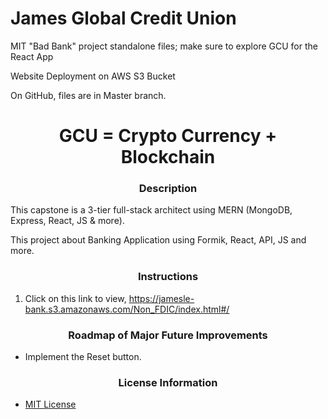# James Global Credit Union
MIT "Bad Bank" project standalone files; make sure to explore GCU for the React App

Website Deployment on AWS S3 Bucket

On GitHub, files are in Master branch.

# <div align="center">GCU = Crypto Currency + Blockchain</div>


### <div align="center">Description</div>

This capstone is a 3-tier full-stack architect using MERN (MongoDB, Express, React, JS & more).

This project about Banking Application using Formik, React, API, JS and more.

### <div align="center">Instructions</div>
 1. Click on this link to view, https://jamesle-bank.s3.amazonaws.com/Non_FDIC/index.html#/

 ### <div align="center">Roadmap of Major Future Improvements</div>

 - Implement the Reset button.
 
### <div align="center">License Information</div>
 - [MIT License](https://mit-license.org/)


